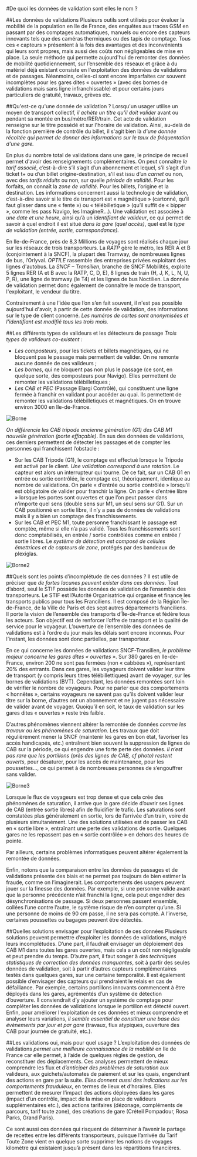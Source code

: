 #De quoi les données de validation sont elles le nom ?

##Les données de validations
Plusieurs outils sont utilisés pour évaluer la mobilité de la population en Ile de France, des enquêtes aux traces
GSM en passant par des comptages automatiques, manuels ou encore des capteurs innovants tels que des
caméras thermiques ou des tapis de comptage. Tous ces « capteurs » présentent à la fois des avantages et des
inconvénients qui leurs sont propres, mais aussi des coûts non négligeables de mise en place. La seule méthode qui
permette aujourd'hui de remonter des données de mobilité quotidiennement, sur l’ensemble des réseaux et grâce
à du matériel déjà existant consiste en l'exploitation des données de validations et de passages. Néanmoins,
celles-ci sont encore imparfaites car souvent incomplètes pour les gares dites « ouvertes » (avec des bornes de
validations mais sans ligne infranchissable) et pour certains jours particuliers de gratuité, travaux, grèves etc.
 
 
##Qu'est-ce qu'une donnée de validation ?
Lorsqu'un usager utilise un moyen de transport collectif, *il achète un titre qu'il doit valider* avant ou pendant sa
montée en bus/métro/RER/train. Cet acte de validation renseigne sur le titre possédé et sur l'horaire de validation.
Ainsi, au-delà de la fonction première de contrôle du billet, il s'agit bien là *d'une donnée récoltée qui permet de
donner des informations sur le taux de fréquentation d'une gare.*

En plus du nombre total de validations dans une gare, le principe de recueil permet d'avoir des renseignements
complémentaires. On peut connaître *le tarif associé*, c’est-à-dire s’il s’agit d’un abonnement et lequel, s’il s’agit d’un
ticket t+ ou d’un billet origine-destination, s’il est issu d’un *carnet* ou non, avec des *tarifs réduits* ou non, sur quelle
*période de validité*. Pour les forfaits, on connaît la *zone de validité*. Pour les billets, l’origine et la destination. Les
informations concernent aussi la technologie de validation, c’est-à-dire savoir si le titre de transport est
« magnétique » (cartonné, qu’il faut glisser dans une « fente ») ou « télébilletique » (qu’il suffit de « bipper »,
comme les pass Navigo, les ImagineR…). Une validation est associée à *une date et une heure*, ainsi qu’à un
*identifiant de valideur*, ce qui permet de savoir à quel endroit il est situé *dans la gare (quel accès)*, quel est le *type
de validation (entrée, sortie, correspondance).*

En Ile-de-France, près de 8,3 Millions de voyages sont réalisés chaque jour sur les réseaux de trois transporteurs. La
*RATP* gère le métro, les RER A et B (conjointement à la SNCF), la plupart des Tramway, de nombreuses lignes de bus,
l’Orlyval. *OPTILE* rassemble des entreprises privées exploitant des lignes d'autobus. La *SNCF – Transilien*, branche de
SNCF Mobilités, exploite 5 lignes RER (A et B avec la RATP, C, D, E), 8 lignes de train (H, J, K, L, N, U, P, R), une ligne
de tramway (le T4) et les lignes de bus Noctilien. La donnée de validation permet donc également de connaître le
mode de transport, l'exploitant, le vendeur du titre.

Contrairement à une l’idée que l’on s’en fait souvent, il n'est pas possible aujourd'hui d'avoir, à partir de cette
donnée de validation, des informations sur le type de client concerné. *Les numéros de cartes sont anonymisées et
l'identifiant est modifié tous les trois mois.*


##Les différents types de valideurs et les détecteurs de passage
*Trois types de valideurs co-existent :*
- *Les composteurs*, pour les tickets et billets magnétiques, qui ne bloquent pas le passage mais permettent de
valider. On ne remonte aucune donnée de ces valideurs ;
- *Les bornes*, qui ne bloquent pas non plus le passage (ce sont, en quelque sorte, des composteurs pour
Navigo). Elles permettent de remonter les validations télébilletiques ;
-  *Les CAB et PEC* (Passage Elargi Contrôlé), qui constituent une ligne fermée à franchir en validant pour
accéder au quai. Ils permettent de remonter les validations télébilletiques et magnétiques. On en trouve
environ 3000 en Ile-de-France.

![Borne](https://raw.githubusercontent.com/DataExpeditions/3.-Comprendre-nos-donnees/master/images/image%231.png)

*On différencie les CAB tripode ancienne génération (G1) des CAB M1 nouvelle génération (porte effaçable)*. En sus
des données de validations, ces derniers permettent de détecter les passages et de compter les personnes qui
franchissent l’obstacle :
- Sur les CAB Tripode (G1), le comptage est effectué lorsque le Tripode est activé par le client. *Une validation
correspond à une rotation*. Le capteur est alors un interrupteur qui tourne. De ce fait, sur un CAB G1 en
entrée ou sortie contrôlée, le comptage est, théoriquement, identique au nombre de validations. On parle
« d’entrée ou sortie contrôlée » lorsqu’il est obligatoire de valider pour franchir la ligne. On parle « d’entrée
libre » lorsque les portes sont ouvertes et que l’on peut passer dans n’importe quel sens (double sens sur
M1, un seul sens sur G1). Sur un CAB positionné en sortie libre, il n’y a pas de données de validations mais il
y a bien un comptage des franchissements.
- Sur les CAB et PEC M1, toute personne franchissant le passage est comptée, même si elle n’a pas validé.
Tous les franchissements sont donc comptabilisés, en entrée / sortie contrôlées comme en entrée / sortie
libres. Le *système de détection est composé de cellules émettrices et de capteurs de zone*, protégés par
des bandeaux de plexiglas.

![Borne2](https://raw.githubusercontent.com/DataExpeditions/3.-Comprendre-nos-donnees/master/images/image%232.png) 

##Quels sont les points d’incomplétude de ces données ?
Il est utile de préciser que *de fortes lacunes peuvent exister dans ces données*. Tout d’abord, seul le STIF possède
les données de validation de l’ensemble des transporteurs. Le STIF est l’Autorité Organisatrice qui organise et
finance les transports publics pour tous les Franciliens. Il est composé de la Région Île-de-France, de la Ville de Paris
et des sept autres départements franciliens. Il porte la vision de l’ensemble des transports d’Île-de-France et fédère
tous les acteurs. Son objectif est de renforcer l’offre de transport et la qualité de service pour le voyageur.
L’ouverture de l’ensemble des données de validations est à l’ordre du jour mais les délais sont encore inconnus. Pour
l’instant, les données sont donc partielles, par transporteur.

En ce qui concerne les données de validations SNCF-Transilien, *le problème majeur concerne les gares dites
« ouvertes »*. Sur 380 gares en Ile-de-France, environ 200 ne sont pas fermées (non « cabbées »), représentant 20%
des entrants. Dans ces gares, les voyageurs doivent valider leur titre de transport (y compris leurs titres
télébillettiques) avant de voyager, sur les bornes de validations (BVT). Cependant, les données remontées sont loin
de vérifier le nombre de voyageurs. Pour ne parler que des comportements « honnêtes », certains voyageurs ne
savent pas qu’ils doivent valider leur titre sur la borne, d’autres ont un abonnement et ne jugent pas nécessaire de
valider avant de voyager. Quoiqu’il en soit, le taux de validation sur les gares dites « ouvertes » reste très faible.

D’autres phénomènes viennent altérer la remontée de données *comme les travaux ou les phénomènes de
saturation*. Les travaux que doit régulièrement mener la SNCF (maintenir les gares en bon état, favoriser les accès
handicapés, etc.) entraînent bien souvent la suppression de lignes de CAB sur la période, ce qui engendre une forte
perte des données. *Il n’est pas rare que les portillons (près des lignes de CAB, cf photo) restent ouverts*, pour
désaturer, pour les accès de maintenance, pour les poussettes…, ce qui permet à de nombreuses personnes de
s’engouffrer sans valider.

![Borne3](https://raw.githubusercontent.com/DataExpeditions/3.-Comprendre-nos-donnees/master/images/image%233.png) 

Lorsque le flux de voyageurs est trop dense et que cela crée des phénomènes de saturation, il arrive que la gare
décide d’ouvrir ses lignes de CAB (entrée sortie libres) afin de fluidifier le trafic. Les saturations sont constatées plus
généralement en sortie, lors de l’arrivée d’un train, voire de plusieurs simultanément. Une des solutions utilisées est
de passer les CAB en « sortie libre », entraînant une perte des validations de sortie. Quelques gares ne les repassent
pas en « sortie contrôlée » en dehors des heures de pointe.

Par ailleurs, certains problèmes informatiques peuvent altérer également la remontée de données. 

Enfin, notons que la comparaison entre les données de passages et de validations présente des biais et ne permet
pas toujours de bien estimer la fraude, comme on l’imaginerait. Les comportements des usagers peuvent jouer sur la
finesse des données. Par exemple, si une personne valide avant que la personne précédente n’ait franchi la ligne,
cela peut engendrer des désynchronisations de passage. Si deux personnes passent ensemble, collées l’une contre
l’autre, le système risque de n’en compter qu’une. Si une personne de moins de 90 cm passe, il ne sera pas compté.
A l’inverse, certaines poussettes ou bagages peuvent être détectés.

##Quelles solutions envisager pour l’exploitation de ces données
Plusieurs solutions peuvent permettre d’exploiter les données de validations, malgré leurs incomplétudes. D’une
part, il faudrait envisager un déploiement des CAB M1 dans toutes les gares ouvertes, mais cela a un coût non
négligeable et peut prendre du temps. D’autre part, il faut songer à *des techniques statistiques de correction des
données manquantes*, soit à partir des seules données de validation, soit à partir d’autres capteurs complémentaires
testés dans quelques gares, sur une certaine temporalité. Il est également possible d’envisager des capteurs qui
prendraient le relais en cas de défaillance. Par exemple, certains portillons innovants commencent à être déployés
dans les gares, agrémentés d’un système de détection d’ouverture. Il conviendrait d’y ajouter un système de
comptage pour compléter les données de validations lorsque le portillon est détecté ouvert. Enfin, pour améliorer
l'exploitation de ces données et mieux comprendre et analyser leurs variations, *il semble essentiel de constituer
une base des évènements par jour et par gare* (travaux, flux atypiques, ouverture des CAB pour journée de gratuité,
etc.).

##Les validations oui, mais pour quel usage ?
L’exploitation des données de validations *permet une meilleure connaissance de la mobilité* en Ile de France car elle
permet, à l’aide de quelques règles de gestion, de reconstituer des déplacements. Ces analyses permettent de mieux
comprendre les flux et *d’anticiper des problèmes de saturation* aux valideurs, aux guichets/automates de paiement
et sur les quais, engendrant des actions en gare par la suite. *Elles donnent aussi des indications sur les
comportements frauduleux*, en termes de lieux et d’horaires. Elles permettent de mesurer l’impact des actions
déployées dans les gares (impact d’un contrôle, impact de la mise en place de valideurs supplémentaires etc.), des
actions tarifaires (dézonage, compléments de parcours, tarif toute zone), des créations de gare (Créteil Pompadour,
Rosa Parks, Grand Paris).

Ce sont aussi ces données qui risquent de déterminer à l’avenir le partage de recettes entre les différents
transporteurs, puisque l’arrivée du Tarif Toute Zone vient en quelque sorte supprimer les notions de voyages
kilomètre qui existaient jusqu’à présent dans les répartitions financières. 
